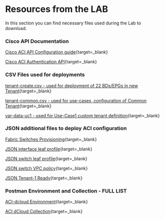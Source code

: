 # Resources from the LAB

In this section you can find necessary files used during the Lab to download. 

### Cisco API Documentation

[Cisco ACI API Configuration guide](https://www.cisco.com/c/en/us/td/docs/switches/datacenter/aci/apic/sw/2-x/rest_cfg/2_1_x/b_Cisco_APIC_REST_API_Configuration_Guide/b_Cisco_APIC_REST_API_Configuration_Guide_chapter_01.html){target=_blank}

[Cisco ACI Authentication API](https://www.cisco.com/c/en/us/td/docs/switches/datacenter/aci/apic/sw/2-x/rest_cfg/2_1_x/b_Cisco_APIC_REST_API_Configuration_Guide/b_Cisco_APIC_REST_API_Configuration_Guide_chapter_01.html#concept_D16AC6DC9CCD4351A4A40287487F061A){target=_blank}

### CSV Files used for deployments

[tenant-create.csv - used for deployment of 22 BDs/EPGs in new Tenant](https://raw.githubusercontent.com/marcinduma/ACI-Automation/main/docs/tenant-create.csv){target=_blank}

[tenant-common.csv - used for use-cases, configuration of Common Tenant](https://raw.githubusercontent.com/marcinduma/ACI-Automation/main/docs/tenant-common.csv){target=_blank}

[var-data-uc1 - used for Use-Case1 custom tenant definition](https://raw.githubusercontent.com/marcinduma/ACI-Automation/main/docs/var-data-uc1.csv){target=_blank}

### JSON additional files to deploy ACI configuration

[Fabric Switches Provisioning](https://raw.githubusercontent.com/marcinduma/ACI-Automation/main/docs/fabricinfra.json){target=_blank}

[JSON interface leaf profile](https://raw.githubusercontent.com/marcinduma/ACI-Automation/main/docs/interface-leafprofile.json){target=_blank}
	
[JSON switch leaf profile](https://raw.githubusercontent.com/marcinduma/ACI-Automation/main/docs/switch-leafprofile.json){target=_blank}

[JSON switch VPC policy](https://raw.githubusercontent.com/marcinduma/ACI-Automation/main/docs/vpc-policy.json){target=_blank}

[JSON Tenant-1 Ready](https://raw.githubusercontent.com/marcinduma/ACI-Automation/main/docs/tn-dcloud-tenant-1.json){target=_blank}

### Postman Environment and Collection - FULL LIST

[ACI-dcloud Environment](https://raw.githubusercontent.com/marcinduma/ACI-Automation/main/docs/ACI-dcloud.postman_environment.json){target=_blank}

[ACI dCloud Collection](https://raw.githubusercontent.com/marcinduma/ACI-Automation/main/docs/ACIdCloud.postman_collection.json){target=_blank}